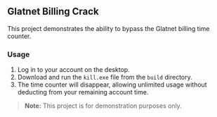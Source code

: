 ## Glatnet Billing Crack

This project demonstrates the ability to bypass the Glatnet billing time counter.

### Usage

1. Log in to your account on the desktop.
2. Download and run the `kill.exe` file from the `build` directory.
3. The time counter will disappear, allowing unlimited usage without deducting from your remaining account time.

> **Note:** This project is for demonstration purposes only.